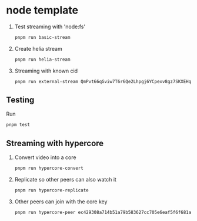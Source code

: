 # node template

1. Test streaming with 'node:fs'

   ```zsh
   pnpm run basic-stream
   ```

1. Create helia stream

   ```zsh
   pnpm run helia-stream
   ```

1. Streaming with known cid

   ```zsh
   pnpm run external-stream QmPvt66qGviw7T6r6Qe2Lhpgj6YCpexv8gz7SKXEHq4FD3
   ```

## Testing

Run

```zsh
pnpm test
```

## Streaming with hypercore

1. Convert video into a core

   ```zsh
   pnpm run hypercore-convert
   ```

1. Replicate so other peers can also watch it

   ```zsh
   pnpm run hypercore-replicate
   ```

1. Other peers can join with the core key

   ```zsh
   pnpm run hypercore-peer ec429308a714b51a79b583627cc705e6eaf5f6f681a3b7158138ca315dbaea46
   ```
